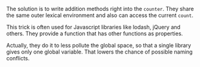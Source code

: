 
The solution is to write addition methods right into the `counter`. They share the same outer lexical environment and also can access the current `count`.

This trick is often used for Javascript libraries like lodash, jQuery and others. They provide a function that has other functions as properties.

Actually, they do it to less pollute the global space, so that a single library gives only one global variable. That lowers the chance of possible naming conflicts.